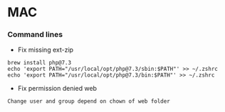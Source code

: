 # MAC

### Command lines
+ Fix missing ext-zip
```
brew install php@7.3
echo 'export PATH="/usr/local/opt/php@7.3/sbin:$PATH"' >> ~/.zshrc
echo 'export PATH="/usr/local/opt/php@7.3/bin:$PATH"' >> ~/.zshrc
```

+ Fix permission denied web
```
Change user and group depend on chown of web folder
```
      
